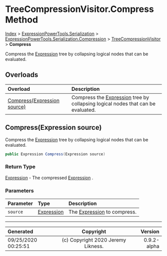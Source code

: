 ﻿# TreeCompressionVisitor.Compress Method

[Index](../index.md) > [ExpressionPowerTools.Serialization](ExpressionPowerTools.Serialization.a.md) > [ExpressionPowerTools.Serialization.Compression](ExpressionPowerTools.Serialization.Compression.n.md) > [TreeCompressionVisitor](ExpressionPowerTools.Serialization.Compression.TreeCompressionVisitor.cs.md) > **Compress**

Compress the [Expression](https://docs.microsoft.com/dotnet/api/system.linq.expressions.expression) tree by collapsing logical nodes that
            can be evaluated.

## Overloads

| Overload | Description |
| :-- | :-- |
| [Compress(Expression source)](#compressexpression-source) | Compress the [Expression](https://docs.microsoft.com/dotnet/api/system.linq.expressions.expression) tree by collapsing logical nodes that            can be evaluated. |
## Compress(Expression source)

Compress the [Expression](https://docs.microsoft.com/dotnet/api/system.linq.expressions.expression) tree by collapsing logical nodes that
            can be evaluated.

```csharp
public Expression Compress(Expression source)
```

### Return Type

 [Expression](https://docs.microsoft.com/dotnet/api/system.linq.expressions.expression)  - The compressed [Expression](https://docs.microsoft.com/dotnet/api/system.linq.expressions.expression) .

### Parameters

| Parameter | Type | Description |
| :-- | :-- | :-- |
| `source` | [Expression](https://docs.microsoft.com/dotnet/api/system.linq.expressions.expression) | The [Expression](https://docs.microsoft.com/dotnet/api/system.linq.expressions.expression) to compress. |



---

| Generated | Copyright | Version |
| :-- | :-: | --: |
| 09/25/2020 00:25:51 | (c) Copyright 2020 Jeremy Likness. | 0.9.2-alpha |
